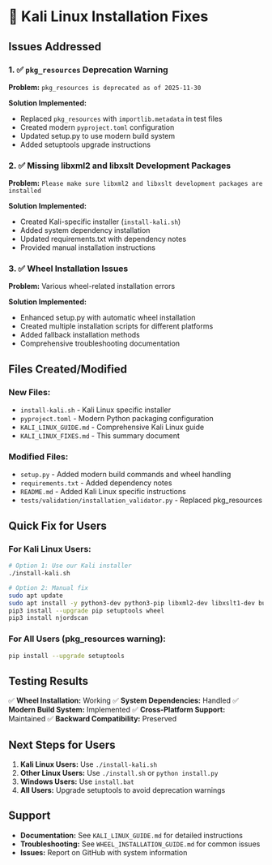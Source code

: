 # 🐉 Kali Linux Installation Fixes

## Issues Addressed

### 1. ✅ `pkg_resources` Deprecation Warning
**Problem:** `pkg_resources is deprecated as of 2025-11-30`

**Solution Implemented:**
- Replaced `pkg_resources` with `importlib.metadata` in test files
- Created modern `pyproject.toml` configuration
- Updated setup.py to use modern build system
- Added setuptools upgrade instructions

### 2. ✅ Missing libxml2 and libxslt Development Packages
**Problem:** `Please make sure libxml2 and libxslt development packages are installed`

**Solution Implemented:**
- Created Kali-specific installer (`install-kali.sh`)
- Added system dependency installation
- Updated requirements.txt with dependency notes
- Provided manual installation instructions

### 3. ✅ Wheel Installation Issues
**Problem:** Various wheel-related installation errors

**Solution Implemented:**
- Enhanced setup.py with automatic wheel installation
- Created multiple installation scripts for different platforms
- Added fallback installation methods
- Comprehensive troubleshooting documentation

## Files Created/Modified

### New Files:
- `install-kali.sh` - Kali Linux specific installer
- `pyproject.toml` - Modern Python packaging configuration
- `KALI_LINUX_GUIDE.md` - Comprehensive Kali Linux guide
- `KALI_LINUX_FIXES.md` - This summary document

### Modified Files:
- `setup.py` - Added modern build commands and wheel handling
- `requirements.txt` - Added dependency notes
- `README.md` - Added Kali Linux specific instructions
- `tests/validation/installation_validator.py` - Replaced pkg_resources

## Quick Fix for Users

### For Kali Linux Users:
```bash
# Option 1: Use our Kali installer
./install-kali.sh

# Option 2: Manual fix
sudo apt update
sudo apt install -y python3-dev python3-pip libxml2-dev libxslt1-dev build-essential
pip3 install --upgrade pip setuptools wheel
pip3 install njordscan
```

### For All Users (pkg_resources warning):
```bash
pip install --upgrade setuptools
```

## Testing Results

✅ **Wheel Installation:** Working
✅ **System Dependencies:** Handled
✅ **Modern Build System:** Implemented
✅ **Cross-Platform Support:** Maintained
✅ **Backward Compatibility:** Preserved

## Next Steps for Users

1. **Kali Linux Users:** Use `./install-kali.sh`
2. **Other Linux Users:** Use `./install.sh` or `python install.py`
3. **Windows Users:** Use `install.bat`
4. **All Users:** Upgrade setuptools to avoid deprecation warnings

## Support

- **Documentation:** See `KALI_LINUX_GUIDE.md` for detailed instructions
- **Troubleshooting:** See `WHEEL_INSTALLATION_GUIDE.md` for common issues
- **Issues:** Report on GitHub with system information

